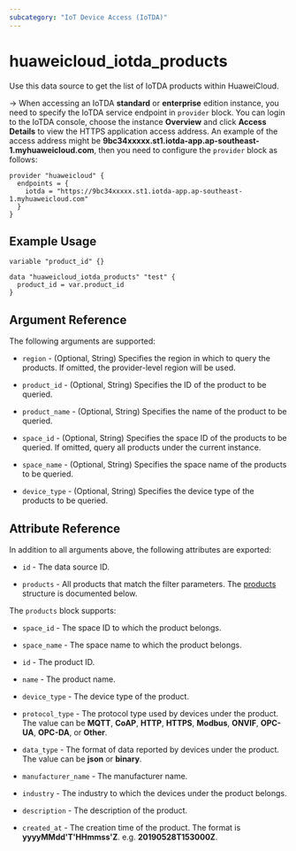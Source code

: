 ```yaml
---
subcategory: "IoT Device Access (IoTDA)"
---
```


# huaweicloud_iotda_products

Use this data source to get the list of IoTDA products within HuaweiCloud.

-> When accessing an IoTDA **standard** or **enterprise** edition instance, you need to specify the IoTDA service
  endpoint in `provider` block.
  You can login to the IoTDA console, choose the instance **Overview** and click **Access Details**
  to view the HTTPS application access address. An example of the access address might be
  **9bc34xxxxx.st1.iotda-app.ap-southeast-1.myhuaweicloud.com**, then you need to configure the
  `provider` block as follows:

  ```hcl
  provider "huaweicloud" {
    endpoints = {
      iotda = "https://9bc34xxxxx.st1.iotda-app.ap-southeast-1.myhuaweicloud.com"
    }
  }
  ```

## Example Usage

```hcl
variable "product_id" {}

data "huaweicloud_iotda_products" "test" {
  product_id = var.product_id
}
```

## Argument Reference

The following arguments are supported:

* `region` - (Optional, String) Specifies the region in which to query the products.
  If omitted, the provider-level region will be used.

* `product_id` - (Optional, String) Specifies the ID of the product to be queried.

* `product_name` - (Optional, String) Specifies the name of the product to be queried.

* `space_id` - (Optional, String) Specifies the space ID of the products to be queried.
  If omitted, query all products under the current instance.

* `space_name` - (Optional, String) Specifies the space name of the products to be queried.

* `device_type` - (Optional, String) Specifies the device type of the products to be queried.

## Attribute Reference

In addition to all arguments above, the following attributes are exported:

* `id` - The data source ID.

* `products` - All products that match the filter parameters.
  The [products](#iotda_products) structure is documented below.

<a name="iotda_products"></a>
The `products` block supports:

* `space_id` - The space ID to which the product belongs.

* `space_name` - The space name to which the product belongs.

* `id` - The product ID.

* `name` - The product name.

* `device_type` - The device type of the product.

* `protocol_type` - The protocol type used by devices under the product.
  The value can be **MQTT**, **CoAP**, **HTTP**, **HTTPS**, **Modbus**, **ONVIF**, **OPC-UA**, **OPC-DA**, or **Other**.

* `data_type` - The format of data reported by devices under the product.
  The value can be **json** or **binary**.

* `manufacturer_name` - The manufacturer name.

* `industry` - The industry to which the devices under the product belongs.

* `description` - The description of the product.

* `created_at` - The creation time of the product. The format is **yyyyMMdd'T'HHmmss'Z**. e.g. **20190528T153000Z**.
